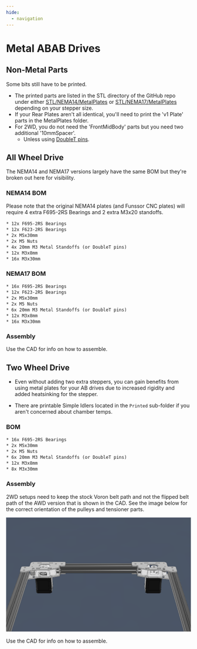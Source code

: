 ```yaml
---
hide:
  - navigation
---
```

# Metal ABAB Drives

## Non-Metal Parts
Some bits still have to be printed.

* The printed parts are listed in the STL directory of the GitHub repo under either [STL/NEMA14/MetalPlates](https://github.com/aTinyShellScript/v2.4_AWD/tree/main/STLs/NEMA14/MetalPlates) or [STL/NEMA17/MetalPlates](https://github.com/aTinyShellScript/v2.4_AWD/tree/main/STLs/NEMA17/MetalPlates) depending on your stepper size. 
* If your Rear Plates aren't all identical, you'll need to print the 'v1 Plate' parts in the MetalPlates folder.
* For 2WD, you do not need the 'FrontMidBody' parts but you need two additional '10mmSpacer'. 
    * Unless using [DoubleT pins](https://www.aliexpress.us/item/3256805681511344.html).

## All Wheel Drive
The NEMA14 and NEMA17 versions largely have the same BOM but they're broken out here for visibility.

### NEMA14 BOM
Please note that the original NEMA14 plates (and Funssor CNC plates) will require 4 extra F695-2RS Bearings and 2 extra M3x20 standoffs.

    * 12x F695-2RS Bearings
    * 12x F623-2RS Bearings
    * 2x M5x30mm
    * 2x M5 Nuts
    * 4x 20mm M3 Metal Standoffs (or DoubleT pins)
    * 12x M3x8mm
    * 16x M3x30mm

### NEMA17 BOM
    * 16x F695-2RS Bearings
    * 12x F623-2RS Bearings
    * 2x M5x30mm
    * 2x M5 Nuts
    * 6x 20mm M3 Metal Standoffs (or DoubleT pins)
    * 12x M3x8mm
    * 16x M3x30mm

### Assembly

Use the CAD for info on how to assemble.

## Two Wheel Drive
* Even without adding two extra steppers, you can gain benefits from using metal plates for your AB drives due to increased rigidity and added heatsinking for the stepper.
  
* There are printable Simple Idlers located in the `Printed` sub-folder if you aren't concerned about chamber temps.

### BOM
    * 16x F695-2RS Bearings
    * 2x M5x30mm
    * 2x M5 Nuts
    * 6x 20mm M3 Metal Standoffs (or DoubleT pins)
    * 12x M3x8mm
    * 8x M3x30mm

### Assembly
2WD setups need to keep the stock Voron belt path and not the flipped belt path of the AWD version that is shown in the CAD. See the image below for the correct orientation of the pulleys and tensioner parts.

![2WD Gantry Orientation](images/2wd_gantry.png)

Use the CAD for info on how to assemble.